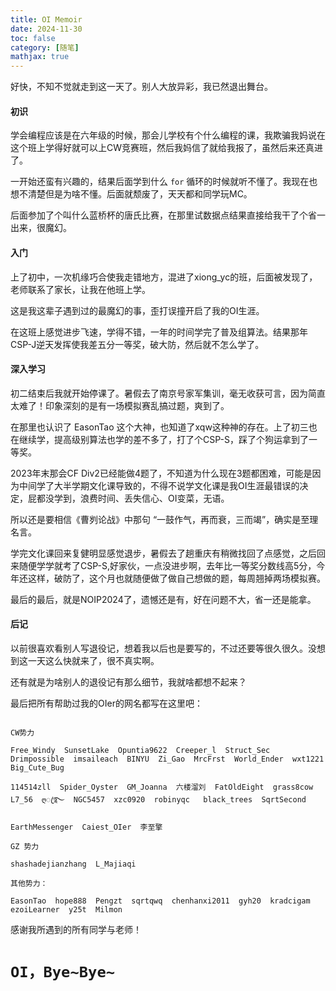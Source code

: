 ```yaml
---
title: OI Memoir
date: 2024-11-30
toc: false
category: [随笔]
mathjax: true
---
```


好快，不知不觉就走到这一天了。别人大放异彩，我已然退出舞台。

#### 初识

学会编程应该是在六年级的时候，那会儿学校有个什么编程的课，我欺骗我妈说在这个班上学得好就可以上CW竞赛班，然后我妈信了就给我报了，虽然后来还真进了。

一开始还蛮有兴趣的，结果后面学到什么 ```for``` 循环的时候就听不懂了。我现在也想不清楚但是为啥不懂。后面就颓废了，天天都和同学玩MC。

后面参加了个叫什么蓝桥杯的唐氏比赛，在那里试数据点结果直接给我干了个省一出来，很魔幻。

#### 入门

上了初中，一次机缘巧合使我走错地方，混进了xiong_yc的班，后面被发现了，老师联系了家长，让我在他班上学。

这是我这辈子遇到过的最魔幻的事，歪打误撞开启了我的OI生涯。

在这班上感觉进步飞速，学得不错，一年的时间学完了普及组算法。结果那年CSP-J逆天发挥使我差五分一等奖，破大防，然后就不怎么学了。

#### 深入学习

初二结束后我就开始停课了。暑假去了南京号家军集训，毫无收获可言，因为简直太难了！印象深刻的是有一场模拟赛乱搞过题，爽到了。

在那里也认识了 EasonTao 这个大神，也知道了xqw这种神的存在。上了初三也在继续学，提高级别算法也学的差不多了，打了个CSP-S，踩了个狗运拿到了一等奖。

2023年末那会CF Div2已经能做4题了，不知道为什么现在3题都困难，可能是因为中间学了大半学期文化课导致的，不得不说学文化课是我OI生涯最错误的决定，屁都没学到，浪费时间、丢失信心、OI变菜，无语。

所以还是要相信《曹刿论战》中那句 “一鼓作气，再而衰，三而竭”，确实是至理名言。

学完文化课回来复健明显感觉退步，暑假去了趟重庆有稍微找回了点感觉，之后回来随便学学就考了CSP-S,好家伙，一点没进步啊，去年比一等奖分数线高5分，今年还这样，破防了，这个月也就随便做了做自己想做的题，每周翘掉两场模拟赛。

最后的最后，就是NOIP2024了，遗憾还是有，好在问题不大，省一还是能拿。

#### 后记

以前很喜欢看别人写退役记，想着我以后也是要写的，不过还要等很久很久。没想到这一天这么快就来了，很不真实啊。

还有就是为啥别人的退役记有那么细节，我就啥都想不起来？

最后把所有帮助过我的OIer的网名都写在这里吧：

```

CW势力

Free_Windy  SunsetLake  Opuntia9622  Creeper_l  Struct_Sec  Drimpossible  imsaileach  BINYU  Zi_Gao  MrcFrst  World_Ender  wxt1221  Big_Cute_Bug

114514zll  Spider_Oyster  GM_Joanna  六楼溜刘  FatOldEight  grass8cow  L7_56  ღꦿ࿐  NGC5457  xzc0920  robinyqc   black_trees  SqrtSecond

EarthMessenger  Caiest_OIer  李至擎

GZ 势力

shashadejianzhang  L_Majiaqi

其他势力：

EasonTao  hope888  Pengzt  sqrtqwq  chenhanxi2011  gyh20  kradcigam  ezoiLearner  y25t  Milmon   

```

感谢我所遇到的所有同学与老师！

# ```OI，Bye~Bye~```
